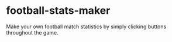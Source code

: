 # football-stats-maker
Make your own football match statistics by simply clicking buttons throughout the game. 
